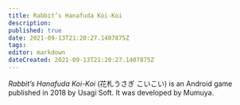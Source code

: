 ```yaml
---
title: Rabbit’s Hanafuda Koi-Koi
description: 
published: true
date: 2021-09-13T21:20:27.1407875Z 
tags: 
editor: markdown
dateCreated: 2021-09-13T21:20:27.1407875Z
---
```

_Rabbit’s Hanafuda Koi-Koi_ (<span lang='ja'>花札うさぎ こいこい</span>) is an Android game published in 2018 by Usagi Soft.
It was developed by Mumuya.
